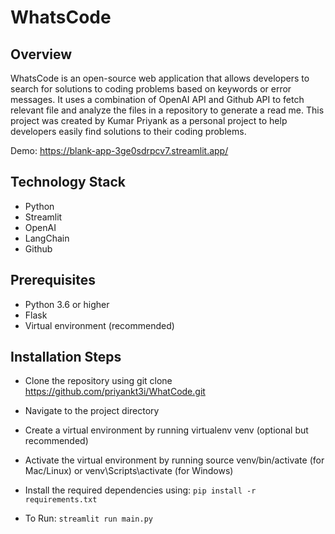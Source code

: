 # WhatsCode

## Overview
WhatsCode is an open-source web application that allows developers to search for solutions to coding problems based on keywords or error messages. It uses a combination of OpenAI API and Github API to fetch relevant file and analyze the files in a repository to generate a read me. This project was created by Kumar Priyank as a personal project to help developers easily find solutions to their coding problems.

Demo: https://blank-app-3ge0sdrpcv7.streamlit.app/

## Technology Stack
 - Python
 - Streamlit
 - OpenAI
 - LangChain
 - Github
   
## Prerequisites
 - Python 3.6 or higher
 - Flask
 - Virtual environment (recommended)

## Installation Steps
 - Clone the repository using git clone https://github.com/priyankt3i/WhatCode.git
 - Navigate to the project directory
 - Create a virtual environment by running virtualenv venv (optional but recommended)
 - Activate the virtual environment by running source venv/bin/activate (for Mac/Linux) or venv\Scripts\activate (for Windows)
 - Install the required dependencies using:
   ```pip install -r requirements.txt```

 - To Run:
   ```streamlit run main.py```

